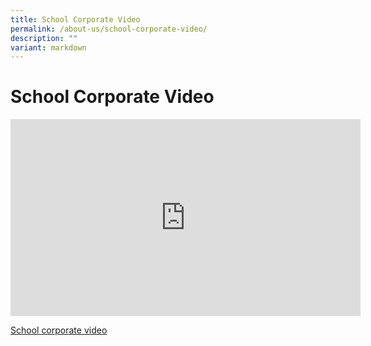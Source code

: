 ```yaml
---
title: School Corporate Video
permalink: /about-us/school-corporate-video/
description: ""
variant: markdown
---
```

# **School Corporate Video**

<iframe width="560" height="315" src="https://www.youtube.com/embed/watch?v=up-2lZHaOgc" title="YouTube video player" frameborder="0" allow="accelerometer; autoplay; clipboard-write; encrypted-media; gyroscope; picture-in-picture" allowfullscreen=""></iframe>

[School corporate video](https://youtu.be/up-2lZHaOgc)